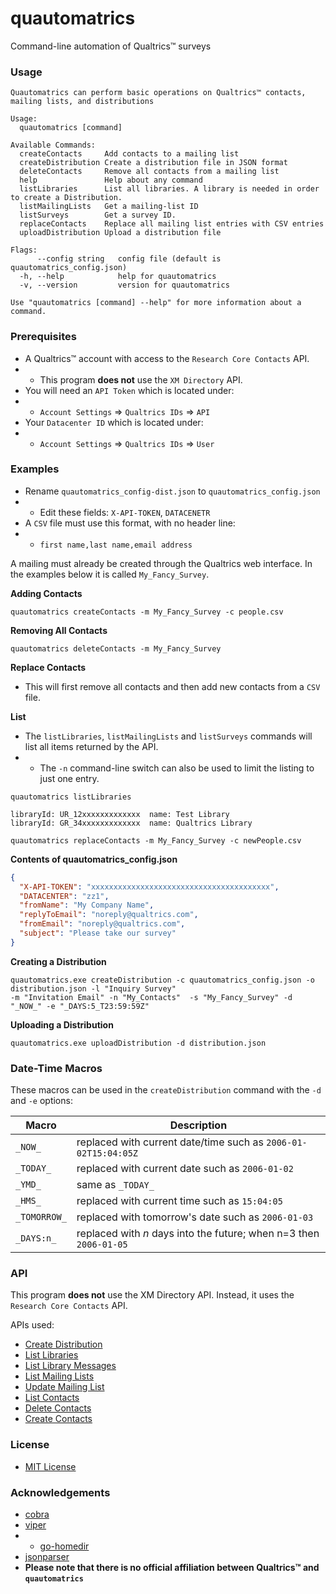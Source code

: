 # quautomatrics
Command-line automation of Qualtrics™ surveys

### Usage

```
Quautomatrics can perform basic operations on Qualtrics™ contacts, mailing lists, and distributions

Usage:
  quautomatrics [command]

Available Commands:
  createContacts     Add contacts to a mailing list
  createDistribution Create a distribution file in JSON format
  deleteContacts     Remove all contacts from a mailing list
  help               Help about any command
  listLibraries      List all libraries. A library is needed in order to create a Distribution.
  listMailingLists   Get a mailing-list ID
  listSurveys        Get a survey ID.
  replaceContacts    Replace all mailing list entries with CSV entries
  uploadDistribution Upload a distribution file

Flags:
      --config string   config file (default is quautomatrics_config.json)
  -h, --help            help for quautomatrics
  -v, --version         version for quautomatrics

Use "quautomatrics [command] --help" for more information about a command.

```

### Prerequisites
* A Qualtrics™ account with access to the `Research Core Contacts` API.
* * This program **does not** use the `XM Directory` API.
* You will need an `API Token` which is located under:
* * `Account Settings` => `Qualtrics IDs` => `API`
* Your `Datacenter ID` which is located under:
* * `Account Settings` => `Qualtrics IDs` => `User`

### Examples

* Rename `quautomatrics_config-dist.json` to `quautomatrics_config.json`
* * Edit these fields: `X-API-TOKEN`, `DATACENETR`
* A `CSV` file must use this format, with no header line:
* * `first name,last name,email address`
    
A mailing must already be created through the Qualtrics web interface.
In the examples below it is called `My_Fancy_Survey`.

**Adding Contacts**
```shell
quautomatrics createContacts -m My_Fancy_Survey -c people.csv
```

**Removing All Contacts**
```shell
quautomatrics deleteContacts -m My_Fancy_Survey
```

**Replace Contacts**
* This will first remove all contacts and then add new contacts from a `CSV` file.

**List**
* The `listLibraries`, `listMailingLists` and `listSurveys` commands will list all items returned by the API.
* * The `-n` command-line switch can also be used to limit the listing to just one entry.
    
```shell
quautomatrics listLibraries

libraryId: UR_12xxxxxxxxxxxxx  name: Test Library
libraryId: GR_34xxxxxxxxxxxxx  name: Qualtrics Library
```

```shell
quautomatrics replaceContacts -m My_Fancy_Survey -c newPeople.csv
```

**Contents of quautomatrics_config.json**
```json
{
  "X-API-TOKEN": "xxxxxxxxxxxxxxxxxxxxxxxxxxxxxxxxxxxxxxxx",
  "DATACENTER": "zz1",
  "fromName": "My Company Name",
  "replyToEmail": "noreply@qualtrics.com",
  "fromEmail": "noreply@qualtrics.com",
  "subject": "Please take our survey"
}
```

**Creating a Distribution**
```shell
quautomatrics.exe createDistribution -c quautomatrics_config.json -o distribution.json -l "Inquiry Survey" 
-m "Invitation Email" -n "My_Contacts"  -s "My_Fancy_Survey" -d "_NOW_" -e "_DAYS:5_T23:59:59Z"
```

**Uploading a Distribution**
```shell
quautomatrics.exe uploadDistribution -d distribution.json
```

### Date-Time Macros

These macros can be used in the `createDistribution` command with the `-d` and `-e` options:

| Macro         | Description 
|---------------|------------- 
| `_NOW_`       | replaced with current date/time such as `2006-01-02T15:04:05Z` |
| `_TODAY_`     | replaced with current date such as `2006-01-02` |
| `_YMD_`       | same as `_TODAY_` |
| `_HMS_`       | replaced with current time such as `15:04:05` | 
| `_TOMORROW_`  | replaced with tomorrow's date such as `2006-01-03` | 
| `_DAYS:n_`    | replaced with *n* days into the future; when n=3 then `2006-01-05` |

### API

This program **does not** use the XM Directory API. Instead, it uses the `Research Core Contacts` API.

APIs used:

* [Create Distribution](https://api.qualtrics.com/instructions/reference/distributions.json/paths/~1distributions/post)
* [List Libraries](https://api.qualtrics.com/instructions/reference/libraries.json/paths/~1libraries/get)
* [List Library Messages](https://api.qualtrics.com/instructions/reference/libraries.json/paths/~1libraries~1%7BlibraryId%7D~1messages/get)
* [List Mailing Lists](https://api.qualtrics.com/instructions/reference/researchCore.json/paths/~1mailinglists/get)
* [Update Mailing List](https://api.qualtrics.com/instructions/reference/researchCore.json/paths/~1mailinglists~1%7BmailingListId%7D/put)
* [List Contacts](https://api.qualtrics.com/instructions/reference/researchCore.json/paths/~1mailinglists~1%7BmailingListId%7D~1contacts/get)
* [Delete Contacts](https://api.qualtrics.com/instructions/reference/researchCore.json/paths/~1mailinglists~1%7BmailingListId%7D~1contacts~1%7BcontactId%7D/delete)
* [Create Contacts](https://api.qualtrics.com/instructions/reference/researchCore.json/paths/~1mailinglists~1%7BmailingListId%7D~1contacts/post)

### License
* [MIT License](https://github.com/jftuga/quautomatrics/blob/main/LICENSE)

### Acknowledgements
* [cobra](https://github.com/spf13/cobra)
* [viper](https://github.com/spf13/viper)
* * [go-homedir](https://github.com/mitchellh/go-homedir) 
* [jsonparser](https://github.com/buger/jsonparser)
* **Please note that there is no official affiliation between Qualtrics™ and `quautomatrics`**
